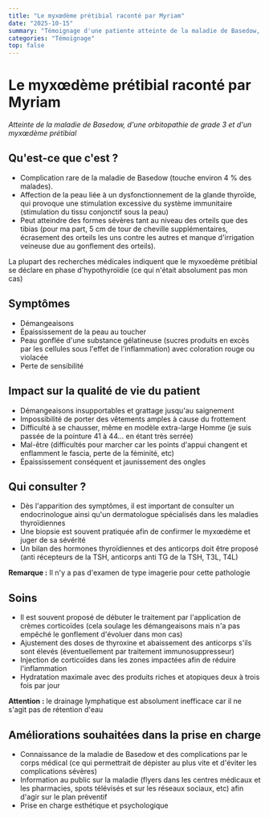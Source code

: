 ```yaml
---
title: "Le myxœdème prétibial raconté par Myriam"
date: "2025-10-15"
summary: "Témoignage d'une patiente atteinte de la maladie de Basedow, d'une orbitopathie de grade 3 et d'un myxœdème prétibial"
categories: "Témoignage"
top: false
---
```


# Le myxœdème prétibial raconté par Myriam

*Atteinte de la maladie de Basedow, d'une orbitopathie de grade 3 et d'un myxœdème prétibial*

## Qu'est-ce que c'est ?

- Complication rare de la maladie de Basedow (touche environ 4 % des malades).
- Affection de la peau liée à un dysfonctionnement de la glande thyroïde, qui provoque une stimulation excessive du système immunitaire (stimulation du tissu conjonctif sous la peau)
- Peut atteindre des formes sévères tant au niveau des orteils que des tibias (pour ma part, 5 cm de tour de cheville supplémentaires, écrasement des orteils les uns contre les autres et manque d'irrigation veineuse due au gonflement des orteils).

La plupart des recherches médicales indiquent que le myxoedème prétibial se déclare en phase d'hypothyroïdie (ce qui n'était absolument pas mon cas)

## Symptômes

- Démangeaisons
- Épaississement de la peau au toucher
- Peau gonflée d'une substance gélatineuse (sucres produits en excès par les cellules sous l'effet de l'inflammation) avec coloration rouge ou violacée
- Perte de sensibilité

## Impact sur la qualité de vie du patient

- Démangeaisons insupportables et grattage jusqu'au saignement
- Impossibilité de porter des vêtements amples à cause du frottement
- Difficulté à se chausser, même en modèle extra-large Homme (je suis passée de la pointure 41 à 44... en étant très serrée)
- Mal-être (difficultés pour marcher car les points d'appui changent et enflamment le fascia, perte de la féminité, etc)
- Épaississement conséquent et jaunissement des ongles

## Qui consulter ?

- Dès l'apparition des symptômes, il est important de consulter un endocrinologue ainsi qu'un dermatologue spécialisés dans les maladies thyroïdiennes
- Une biopsie est souvent pratiquée afin de confirmer le myxœdème et juger de sa sévérité
- Un bilan des hormones thyroïdiennes et des anticorps doit être proposé (anti récepteurs de la TSH, anticorps anti TG de la TSH, T3L, T4L)

**Remarque :** Il n'y a pas d'examen de type imagerie pour cette pathologie

## Soins

- Il est souvent proposé de débuter le traitement par l'application de crèmes corticoïdes (cela soulage les démangeaisons mais n'a pas empêché le gonflement d'évoluer dans mon cas)
- Ajustement des doses de thyroxine et abaissement des anticorps s'ils sont élevés (éventuellement par traitement immunosuppresseur)
- Injection de corticoïdes dans les zones impactées afin de réduire l'inflammation
- Hydratation maximale avec des produits riches et atopiques deux à trois fois par jour

**Attention :** le drainage lymphatique est absolument inefficace car il ne s'agit pas de rétention d'eau

## Améliorations souhaitées dans la prise en charge

- Connaissance de la maladie de Basedow et des complications par le corps médical (ce qui permettrait de dépister au plus vite et d'éviter les complications sévères)
- Information au public sur la maladie (flyers dans les centres médicaux et les pharmacies, spots télévisés et sur les réseaux sociaux, etc) afin d'agir sur le plan préventif
- Prise en charge esthétique et psychologique
